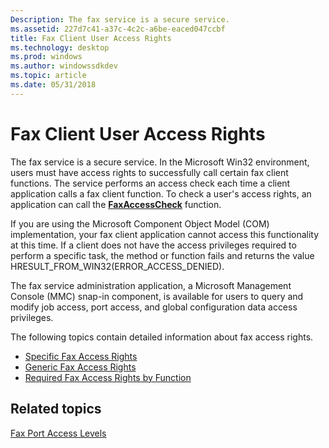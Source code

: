 ```yaml
---
Description: The fax service is a secure service.
ms.assetid: 227d7c41-a37c-4c2c-a6be-eaced047ccbf
title: Fax Client User Access Rights
ms.technology: desktop
ms.prod: windows
ms.author: windowssdkdev
ms.topic: article
ms.date: 05/31/2018
---
```


# Fax Client User Access Rights

The fax service is a secure service. In the Microsoft Win32 environment, users must have access rights to successfully call certain fax client functions. The service performs an access check each time a client application calls a fax client function. To check a user's access rights, an application can call the [**FaxAccessCheck**](-mfax-faxaccesscheck.md) function.

If you are using the Microsoft Component Object Model (COM) implementation, your fax client application cannot access this functionality at this time. If a client does not have the access privileges required to perform a specific task, the method or function fails and returns the value HRESULT\_FROM\_WIN32(ERROR\_ACCESS\_DENIED).

The fax service administration application, a Microsoft Management Console (MMC) snap-in component, is available for users to query and modify job access, port access, and global configuration data access privileges.

The following topics contain detailed information about fax access rights.

-   [Specific Fax Access Rights](-mfax-specific-fax-access-rights.md)
-   [Generic Fax Access Rights](-mfax-generic-fax-access-rights.md)
-   [Required Fax Access Rights by Function](-mfax-required-fax-access-rights-by-function.md)

## Related topics

<dl> <dt>

[Fax Port Access Levels](-mfax-fax-port-access-levels.md)
</dt> </dl>

 

 



